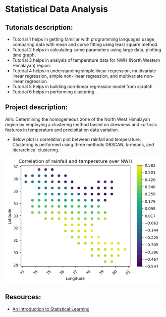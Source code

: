 # Statistical Data Analysis

## Tutorials description:
- Tutorial 1 helps in getting familiar with programming languages usage, comparing data with mean and curve fitting using least square method.
- Tutorial 2 helps in calculating some parameters using large data, plotting time graph.
- Tutorial 3 helps in analysis of temperature data for NWH (North Western Himalayan) region.
- Tutorial 4 helps in understanding simple linear regression, multivariate linear regression, simple non-linear regression, and multivariate non-linear regression
- Tutorial 5 helps in building non-linear regression model from scratch.
- Tutorial 6 helps in performing clustering.

## Project description:
Aim: Determining the homogeneous zone of the North West Himalayan region by employing a clustering method based on skewness and kurtosis features in temperature and precipitation data variation.
- Below plot is correlation plot between rainfall and temperature. Clustering is performed using three methods DBSCAN, k-means, and hierarchical clustering.
<img src="https://github.com/VinayFaria/Statistical_Data_Analysis/blob/master/Project/correlation_rainfall_temperature.png">

## Resources:
- [An Introduction to Statistical Learning](https://www.statlearning.com/)
